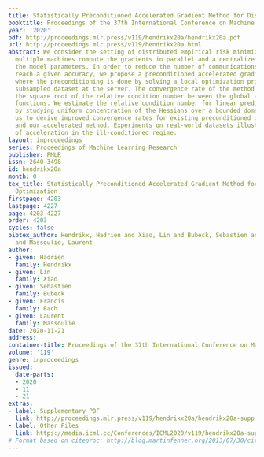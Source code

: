 ```yaml
---
title: Statistically Preconditioned Accelerated Gradient Method for Distributed Optimization
booktitle: Proceedings of the 37th International Conference on Machine Learning
year: '2020'
pdf: http://proceedings.mlr.press/v119/hendrikx20a/hendrikx20a.pdf
url: http://proceedings.mlr.press/v119/hendrikx20a.html
abstract: We consider the setting of distributed empirical risk minimization where
  multiple machines compute the gradients in parallel and a centralized server updates
  the model parameters. In order to reduce the number of communications required to
  reach a given accuracy, we propose a preconditioned accelerated gradient method
  where the preconditioning is done by solving a local optimization problem over a
  subsampled dataset at the server. The convergence rate of the method depends on
  the square root of the relative condition number between the global and local loss
  functions. We estimate the relative condition number for linear prediction models
  by studying uniform concentration of the Hessians over a bounded domain, which allows
  us to derive improved convergence rates for existing preconditioned gradient methods
  and our accelerated method. Experiments on real-world datasets illustrate the benefits
  of acceleration in the ill-conditioned regime.
layout: inproceedings
series: Proceedings of Machine Learning Research
publisher: PMLR
issn: 2640-3498
id: hendrikx20a
month: 0
tex_title: Statistically Preconditioned Accelerated Gradient Method for Distributed
  Optimization
firstpage: 4203
lastpage: 4227
page: 4203-4227
order: 4203
cycles: false
bibtex_author: Hendrikx, Hadrien and Xiao, Lin and Bubeck, Sebastien and Bach, Francis
  and Massoulie, Laurent
author:
- given: Hadrien
  family: Hendrikx
- given: Lin
  family: Xiao
- given: Sebastien
  family: Bubeck
- given: Francis
  family: Bach
- given: Laurent
  family: Massoulie
date: 2020-11-21
address: 
container-title: Proceedings of the 37th International Conference on Machine Learning
volume: '119'
genre: inproceedings
issued:
  date-parts:
  - 2020
  - 11
  - 21
extras:
- label: Supplementary PDF
  link: http://proceedings.mlr.press/v119/hendrikx20a/hendrikx20a-supp.pdf
- label: Other Files
  link: https://media.icml.cc/Conferences/ICML2020/v119/hendrikx20a-supp.zip
# Format based on citeproc: http://blog.martinfenner.org/2013/07/30/citeproc-yaml-for-bibliographies/
---
```

